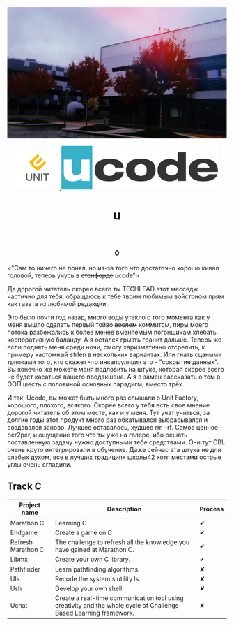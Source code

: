 <img src="https://github.com/sator4iiik/sator4iiik/blob/main/images/photo_2021-03-12_10-39-34.jpg?raw=true"
weight="100%">
<p align="center">
    <a href="https://uk.wikipedia.org/wiki/UNIT_Factory" target="_blank">
        <img src="https://github.com/sator4iiik/UNIT_FACTORY_UCODE/blob/master/.git_pic/unit_logo.png?raw=true" height="100px">
    </a>
    <a href="https://ucode.world/en/" target="_blank">
        <img src="https://github.com/sator4iiik/UNIT_FACTORY_UCODE/blob/master/.git_pic/ucode_logo.png?raw=true" height="100px">
    </a>
    <h1 align="center">u</h1>
    <br>
</p>


<h3 align="center">0</h3>
<p></p>

<"Сам то ничего не понял,
но из-за того что достаточно
хорошо кивал головой, теперь
учусь в ~~стенфорде~~ ucode">

Да дорогой читатель скорее
всего ты TECHLEAD этот месседж частично для тебя, обращаюсь к тебе твоим
любимым войстоном прям как газета из любимой редакции.

Это было почти год назад, много воды
утекло с того момента как у меня вышло сделать первый тойво ~~веслом~~
коммитом, пиры моего потока разбежались к более менее вменяемым погонщикам
хлебать корпоративную баланду. А я остался грызть гранит дальше. Теперь же
если поднять меня среди ночи, смогу харизматично отсрелить, к примеру
кастомный strlen в нескольких вариантах. Или гнать сцаными тряпками того,
кто скажет что инкапсуляция это - "сокрытие данных". Вы конечно же можете
меня подловить на штуке, которая скорее всего не будет касаться вашего
продакшена. А я в замен рассказать о том в ООП шесть с половиной основных
парадигм, вместо трёх.

И так, Ucode, вы может быть много раз слышали о Unit Factory, хорошого,
плохого, всякого. Скорее всего у тебя есть свое мнение дорогой читатель об
этом месте, как и у меня. Тут учат учиться, за долгие годы этот продукт
много раз обкатывался выбрасывался и создавался заново. Лучшее оставалось,
худшее rm -rf. Самое ценное - per2per, и ощущение того что ты уже на галере, ибо
решать поставленную задачу нужно доступными тебе средствами. Они тут CBL
очень круто интегрировали в обучение. Даже сейчас эта штука не для слабых
духом, все в лучших традициях школы42 хотя местами острые углы очень сгладили.


## Track C
|Project name|Description|Process|
|----------------|----------------------------------------------------|---|
|Marathon C|Learning C|✔|
|Endgame|Create a game on C|✔|
|Refresh Marathon C|The challenge to refresh all the knowledge you have gained at Marathon C.|✔|
|Libmx|Create your own C library.|✔|
|Pathfinder|Learn pathfinding algorithms.|✘|
|Uls|Recode the system's utility ls.|✘|
|Ush|Develop your own shell.|✘|
|Uchat|Create a real-time communication tool using creativity and the whole cycle of Challenge Based Learning framework.|✘|
